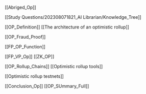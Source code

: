 


[[Abriged_Op]]


[[Study Questions/202308071821_AI Librarian/Knowledge_Tree]]



[[OP_Definition]]
[[The architecture of an optimistic rollup]]



[[OP_Fraud_Proof]]

[[FP_OP_Function]]

[[FP_VP_Op]]
[[ZK_OP]]

[[OP_Rollup_Chains]]
[[Optimistic rollup tools]]

[[Optimistic rollup testnets]]

[[Conclusion_Op]]
[[OP_SUmmary_Full]]